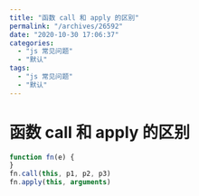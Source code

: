 ```yaml
---
title: "函数 call 和 apply 的区别"
permalink: "/archives/26592"
date: "2020-10-30 17:06:37"
categories: 
  - "js 常见问题"
  - "默认"
tags: 
  - "js 常见问题"
  - "默认"
---
```


# 函数 call 和 apply 的区别

``` js 
function fn(e) {
}
fn.call(this, p1, p2, p3)
fn.apply(this, arguments)
```
